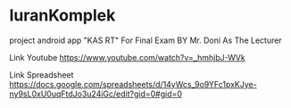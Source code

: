 # IuranKomplek
project android app "KAS RT" For Final Exam BY Mr. Doni As The Lecturer

Link Youtube
https://www.youtube.com/watch?v=_hmhjbJ-WVk

Link Spreadsheet
https://docs.google.com/spreadsheets/d/14yWcs_9o9YFc1pxKJye-ny9sL0xU0uqFtdJo3u24iGc/edit?gid=0#gid=0
